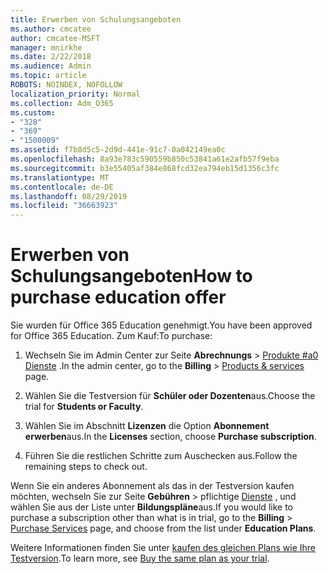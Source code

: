 ```yaml
---
title: Erwerben von Schulungsangeboten
ms.author: cmcatee
author: cmcatee-MSFT
manager: mnirkhe
ms.date: 2/22/2018
ms.audience: Admin
ms.topic: article
ROBOTS: NOINDEX, NOFOLLOW
localization_priority: Normal
ms.collection: Adm_O365
ms.custom:
- "328"
- "369"
- "1500009"
ms.assetid: f7b8d5c5-2d9d-441e-91c7-0a042149ea0c
ms.openlocfilehash: 8a93e783c590559b850c53841a61e2afb57f9eba
ms.sourcegitcommit: b3e55405af384e868fcd32ea794eb15d1356c3fc
ms.translationtype: MT
ms.contentlocale: de-DE
ms.lasthandoff: 08/29/2019
ms.locfileid: "36663923"
---
```

# <a name="how-to-purchase-education-offer"></a><span data-ttu-id="f7044-102">Erwerben von Schulungsangeboten</span><span class="sxs-lookup"><span data-stu-id="f7044-102">How to purchase education offer</span></span>

<span data-ttu-id="f7044-103">Sie wurden für Office 365 Education genehmigt.</span><span class="sxs-lookup"><span data-stu-id="f7044-103">You have been approved for Office 365 Education.</span></span> <span data-ttu-id="f7044-104">Zum Kauf:</span><span class="sxs-lookup"><span data-stu-id="f7044-104">To purchase:</span></span>
  
1. <span data-ttu-id="f7044-105">Wechseln Sie im Admin Center zur Seite **Abrechnungs** \> [Produkte #a0 Dienste](https://go.microsoft.com/fwlink/p/?linkid=842054) .</span><span class="sxs-lookup"><span data-stu-id="f7044-105">In the admin center, go to the **Billing** \> [Products & services](https://go.microsoft.com/fwlink/p/?linkid=842054) page.</span></span>

2. <span data-ttu-id="f7044-106">Wählen Sie die Testversion für **Schüler oder Dozenten**aus.</span><span class="sxs-lookup"><span data-stu-id="f7044-106">Choose the trial for **Students or Faculty**.</span></span>

3. <span data-ttu-id="f7044-107">Wählen Sie im Abschnitt **Lizenzen** die Option **Abonnement erwerben**aus.</span><span class="sxs-lookup"><span data-stu-id="f7044-107">In the **Licenses** section, choose **Purchase subscription**.</span></span>

4. <span data-ttu-id="f7044-108">Führen Sie die restlichen Schritte zum Auschecken aus.</span><span class="sxs-lookup"><span data-stu-id="f7044-108">Follow the remaining steps to check out.</span></span>

<span data-ttu-id="f7044-109">Wenn Sie ein anderes Abonnement als das in der Testversion kaufen möchten, wechseln Sie zur Seite **Gebühren** \> pflichtige [Dienste](https://go.microsoft.com/fwlink/p/?linkid=868433) , und wählen Sie aus der Liste unter **Bildungspläne**aus.</span><span class="sxs-lookup"><span data-stu-id="f7044-109">If you would like to purchase a subscription other than what is in trial, go to the **Billing** \> [Purchase Services](https://go.microsoft.com/fwlink/p/?linkid=868433) page, and choose from the list under **Education Plans**.</span></span>

<span data-ttu-id="f7044-110">Weitere Informationen finden Sie unter [kaufen des gleichen Plans wie Ihre Testversion](https://docs.microsoft.com/en-us/office365/admin/subscriptions-and-billing/buy-a-subscription-from-your-free-trial#buy-the-same-plan-as-your-trial).</span><span class="sxs-lookup"><span data-stu-id="f7044-110">To learn more, see [Buy the same plan as your trial](https://docs.microsoft.com/en-us/office365/admin/subscriptions-and-billing/buy-a-subscription-from-your-free-trial#buy-the-same-plan-as-your-trial).</span></span>